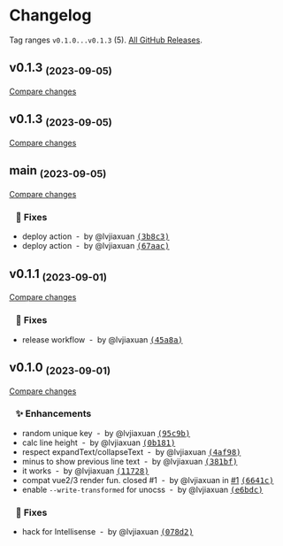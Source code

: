 # Changelog

Tag ranges `v0.1.0...v0.1.3` (5). [All GitHub Releases](https://github.com/lvjiaxuan/vue-text-collapse/releases).

## v0.1.3 <sub>(2023-09-05)</sub>
[Compare changes](https://github.com/lvjiaxuan/vue-text-collapse/compare/v0.1.2...v0.1.3)

## v0.1.3 <sub>(2023-09-05)</sub>
[Compare changes](https://github.com/lvjiaxuan/vue-text-collapse/compare/main...v0.1.3)

## main <sub>(2023-09-05)</sub>
[Compare changes](https://github.com/lvjiaxuan/vue-text-collapse/compare/v0.1.1...main)

### &nbsp;&nbsp;&nbsp;🐛 Fixes

- deploy action &nbsp;-&nbsp; by @lvjiaxuan [<samp>(3b8c3)</samp>](https://github.com/lvjiaxuan/vue-text-collapse/commit/3b8c3bf)
- deploy action &nbsp;-&nbsp; by @lvjiaxuan [<samp>(67aac)</samp>](https://github.com/lvjiaxuan/vue-text-collapse/commit/67aacc9)

## v0.1.1 <sub>(2023-09-01)</sub>
[Compare changes](https://github.com/lvjiaxuan/vue-text-collapse/compare/v0.1.0...v0.1.1)

### &nbsp;&nbsp;&nbsp;🐛 Fixes

- release workflow &nbsp;-&nbsp; by @lvjiaxuan [<samp>(45a8a)</samp>](https://github.com/lvjiaxuan/vue-text-collapse/commit/45a8a9a)

## v0.1.0 <sub>(2023-09-01)</sub>
[Compare changes](https://github.com/lvjiaxuan/vue-text-collapse/compare/...v0.1.0)

### &nbsp;&nbsp;&nbsp;✨ Enhancements

- random unique key &nbsp;-&nbsp; by @lvjiaxuan [<samp>(95c9b)</samp>](https://github.com/lvjiaxuan/vue-text-collapse/commit/95c9b4f)
- calc line height &nbsp;-&nbsp; by @lvjiaxuan [<samp>(0b181)</samp>](https://github.com/lvjiaxuan/vue-text-collapse/commit/0b181bf)
- respect expandText/collapseText &nbsp;-&nbsp; by @lvjiaxuan [<samp>(4af98)</samp>](https://github.com/lvjiaxuan/vue-text-collapse/commit/4af98a8)
- minus to show previous line text &nbsp;-&nbsp; by @lvjiaxuan [<samp>(381bf)</samp>](https://github.com/lvjiaxuan/vue-text-collapse/commit/381bfd9)
- it works &nbsp;-&nbsp; by @lvjiaxuan [<samp>(11728)</samp>](https://github.com/lvjiaxuan/vue-text-collapse/commit/11728e4)
- compat vue2/3 render fun. closed #1 &nbsp;-&nbsp; by @lvjiaxuan in [#1](https://github.com/lvjiaxuan/vue-text-collapse/issues/1) [<samp>(6641c)</samp>](https://github.com/lvjiaxuan/vue-text-collapse/commit/6641cbb)
- enable `--write-transformed` for unocss &nbsp;-&nbsp; by @lvjiaxuan [<samp>(e6bdc)</samp>](https://github.com/lvjiaxuan/vue-text-collapse/commit/e6bdc49)

### &nbsp;&nbsp;&nbsp;🐛 Fixes

- hack for Intellisense &nbsp;-&nbsp; by @lvjiaxuan [<samp>(078d2)</samp>](https://github.com/lvjiaxuan/vue-text-collapse/commit/078d2ed)